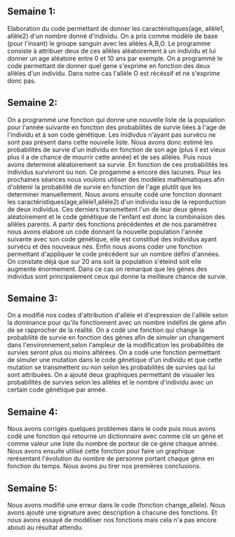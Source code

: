 ## Semaine 1:

  Elaboration du code permettant de donner les caractéristiques(age, allèle1, allèle2) d'un nombre donné d'individu. On a pris comme modèle de base (pour l'insant) le groupe sanguin avec les allèles A,B,O. Le programme consiste à attribuer deux de ces allèles aléatoirement à un individu et lui donner un age aléatoire entre 0 et 10 ans par exemple.
    On a programmé le code permettant de donner quel gene s'exprime en fonction des deux allèles d'un individu. Dans notre cas l'allèle O est récéssif et ne s'exprime donc pas. 
    
## Semaine 2:
  On a programmé une fonction qui donne une nouvelle liste de la population pour l'année suivante en fonction des probabilités de survie liées à l'age de l'individu et à son code génétique. Les inidivdus n'ayant pas survécu ne sont pas présent dans cette nouvelle liste. Nous avons donc estimé les probabilités de survie d'un individu en fonction de son age (plus il est vieux plus il a de chance de mourrir cette année) et de ses allèles. Puis nous avons determiné aléatoirement sa survie. En fonction de ces probabilités les individus survivront ou non. Ce progamme a encore des lacunes. Pour les prochaines séances nous voulons utiliser des modèles mathématiques afin d'obtenir la probabilité de survie en fonction de l'age plutôt que les determiner manuellement. 
  Nous avons ensuite codé une fonction donnant les caractéristiques(age,allèle1,allèle2) d'un individu issu de la reporduction de deux individus. Ces derniers transmettent l'un de leur deux gènes aléatoirement et le code génétique de l'enfant est donc la combinaison des allèles parents.
  A partir des fonctions précédentes et de nos paramètres nous avons élaboré un code donnant la nouvelle population l'année suivante avec son code génétique, elle est constitué des individus ayant survécu et des nouveaux nés. 
  Enfin nous avons coder une fonction permettant d'appliquer le code précédent sur un nombre défini d'années. On constate déjà que sur 20 ans soit la population s'éteind soit elle augmente énormement. Dans ce cas on remarque que les gènes des individus sont principalement ceux qui donne la meilleure chance de survie.
    
## Semaine 3:
  On a modifié nos codes d'attribution d'allèle et d'expression de l'allèle selon la dominance pour qu'ils fonctionnent avec un nombre indéfini de gène afin de se rapprocher de la réalité.
  On a codé une fonction qui change la probabilité de survie en fonction des gènes afin de simuler un changement dans l'environnement,selon l'ampleur de la modification les probabilités de survies seront plus ou moins altérées.
  On a codé une fonction permettant de simuler une mutation dans le code génétique d'un individu et que cette mutation se transmettent ou non selon les probabilités de survies qui lui sont attribuées.
  On a ajouté deux graphiques permettant de visualer les probabilités de survies selon les allèles et le nombre d'individu avec un certain code génétique par année.
  
  ## Semaine 4:
   Nous avons corrigés quelques problemes dans le code puis nous avons codé une fonction qui retourne un dictionnaire avec comme clé un gène et comme valeur une liste du nombre de porteur de ce gène chaque année. Nous avons ensuite utilisé cette fonction pour faire un graphique rerésentant l'évolution du nombre de personne portant chaque gène en fonction du temps. Nous avons pu tirer nos premières conclusions.

## Semaine 5:
  Nous avons modifié une erreur dans le code (fonction change_allele). 
  Nous avons ajouté une signature avec description à chacune des fonctions. Et nous avons essayé de modéliser nos fonctions mais cela n'a pas encore abouti au résultat attendu. 

